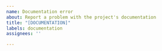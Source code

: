 ```yaml
---
name: Documentation error
about: Report a problem with the project's documentation
title: "[DOCUMENTATION]"
labels: documentation
assignees: ''

---
```



